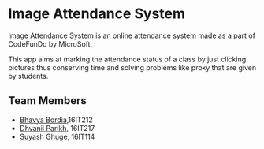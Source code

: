 # Image Attendance System
Image Attendance System is an online attendance system made as a part of CodeFunDo by MicroSoft.

This app aims at marking the attendance status of a class by just clicking  pictures thus conserving
time and solving problems like proxy that are given by students.



## Team Members
* [Bhavya Bordia](https://github.com/bordia98),16IT212
* [Dhvanil Parikh](https://github.com/DhvanilP), 16IT217
* [Suyash Ghuge](https://github.com/suyash010e3), 16IT114